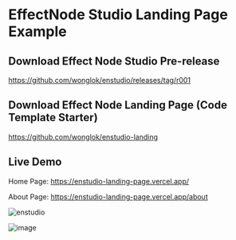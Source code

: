 # EffectNode Studio Landing Page Example

## Download Effect Node Studio Pre-release
https://github.com/wonglok/enstudio/releases/tag/r001

## Download Effect Node Landing Page (Code Template Starter)
https://github.com/wonglok/enstudio-landing

## Live Demo

Home Page: 
https://enstudio-landing-page.vercel.app/

About Page: 
https://enstudio-landing-page.vercel.app/about

![enstudio](https://user-images.githubusercontent.com/4082826/107441562-67fbda80-6b70-11eb-8433-868a7a65f78d.png)

![image](https://user-images.githubusercontent.com/4082826/107439934-cf645b00-6b6d-11eb-82fc-3c9c666d34b6.png)

